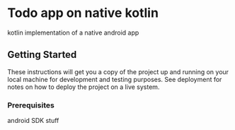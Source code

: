# Todo app on native kotlin

kotlin implementation of a native android app

## Getting Started

These instructions will get you a copy of the project up and running on your local machine for development and testing purposes. See deployment for notes on how to deploy the project on a live system.

### Prerequisites

android SDK stuff

